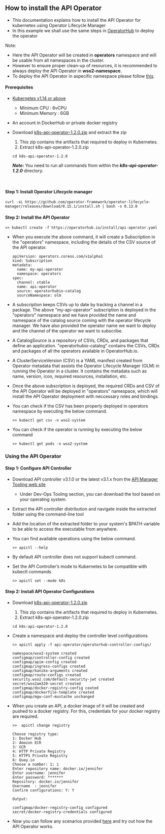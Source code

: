 ## How to install the API Operator 

- This documentation explains how to install the API Operator for kubernetes using Operator Lifecycle Manager
- In this example we shall use the same steps in [OperatorHub](https://operatorhub.io/operator/api-operator) to deploy the operator

Note:
- Here the API Operator will be created in **operators** namespace and will be usable from all namespaces in the cluster.
- However to ensure proper clean-up of resources, it is recommended to always deploy the API Operator in **wso2-namespace**.
- To deploy the API Operator in aspecific namespace please follow [this](../namespace-install/README.md).

#### Prerequisites

- [Kubernetes v1.14 or above](https://Kubernetes.io/docs/setup/) <br>

    - Minimum CPU : 6vCPU
    - Minimum Memory : 6GB

- An account in DockerHub or private docker registry

- Download [k8s-api-operator-1.2.0.zip](https://github.com/wso2/k8s-api-operator/releases/download/v1.2.0/k8s-api-operator-1.2.0.zip) and extract the zip

    1. This zip contains the artifacts that required to deploy in Kubernetes.
    2. Extract k8s-api-operator-1.2.0.zip
    
    ```
    cd k8s-api-operator-1.2.0
    ```
 
    **_Note:_** You need to run all commands from within the ***k8s-api-operator-1.2.0*** directory.

<br />

#### Step 1: Install Operator Lifecycle manager

```shell script
curl -sL https://github.com/operator-framework/operator-lifecycle-manager/releases/download/0.15.1/install.sh | bash -s 0.13.0
```
#### Step 2: Install the API Operator

```shell script
>> kubectl create -f https://operatorhub.io/install/api-operator.yaml
```

- When you execute the above command, it will create a Subscription in the "operators" namespace, including the details of the CSV source of the API operator.
  
    ```
    apiVersion: operators.coreos.com/v1alpha1
    kind: Subscription
    metadata:
      name: my-api-operator
      namespace: operators
    spec:
      channel: stable
      name: api-operator
      source: operatorhubio-catalog
      sourceNamespace: olm
    ```
- A subscription keeps CSVs up to date by tracking a channel in a package. The above "my-api-operator" subscription is deployed in the "operators" namespace and we have provided the name and namespace of the catalog source coming with the operator lifecycle manager. We have also provided the operator name we want to deploy and the channel of the operator we want to subscribe.

- A CatalogSource is a repository of CSVs, CRDs, and packages that define an application. "operatorhubio-catalog" contains the CSVs, CRDs and packages of all the operators available in OperatorHub.io.

- A ClusterServiceVersion (CSV) is a YAML manifest created from Operator metadata that assists the Operator Lifecycle Manager (OLM) in running the Operator in a cluster. It contains the metadata such as name, version, icon, required resources, installation, etc.

- Once the above subscription is deployed, the required CRDs and CSV of the API Operator will be deployed in "operators" namespace, which will install the API Operator deployment with neccessary roles and bindings.

- You can check if the CSV has been properly deployed in operators namespace by executing the below command.
    ```shell script
    >> kubectl get csv -n wso2-system
    ```
- You can check if the operator is running by executing the below command
    ```shell script
    >> kubectl get pods -n wso2-system
    ```

### Using the API Operator

#### Step 1: Configure API Controller

- Download API controller v3.1.0 or the latest v3.1.x from the [API Manager Tooling web site](https://wso2.com/api-management/tooling/)
    
    - Under Dev-Ops Tooling section, you can download the tool based on your operating system.

- Extract the API controller distribution and navigate inside the extracted folder using the command-line tool

- Add the location of the extracted folder to your system's $PATH variable to be able to access the executable from anywhere.

- You can find available operations using the below command.
    
    ```shell script
    >> apictl --help
    ```
  
- By default API controller does not support kubectl command.

- Set the API Controller’s mode to Kubernetes to be compatible with kubectl commands
    ```shell script
    >> apictl set --mode k8s 
    ```

#### Step 2: Install API Operator Configurations

* Download [k8s-api-operator-1.2.0.zip](https://github.com/wso2/k8s-api-operator/releases/download/v1.2.0/api-k8s-crds-1.2.0.zip)
  1. This zip contains the artifacts that required to deploy in Kubernetes.
  2. Extract k8s-api-operator-1.2.0.zip
  
    ```shell script
    cd k8s-api-operator-1.2.0
    ```     
* Create a namespace and deploy the controller level configurations 

    ```shell script
    >> apictl apply -f api-operator/operatorhub-controller-configs/
    
    namespace/wso2-system created
    configmap/controller-config created
    configmap/apim-config created
    configmap/ingress-configs created
    configmap/kaniko-arguments created
    configmap/route-configs created
    security.wso2.com/default-security-jwt created
    secret/wso2am320-secret created
    configmap/docker-registry-config ceated
    configmap/dockerfile-template created
    configmap/mgw-conf-mustache unchanged
    ```
  
*  When you create an API, a docker image of it will be created and pushed to a docker registry. For this, credentials for your docker registry are required.
  
    ```shell script
    >>  apictl change registry
        
    Choose registry type:
    1: Docker Hub
    2: Amazon ECR
    3: GCR
    4: HTTP Private Registry
    5: HTTPS Private Registry
    6: Quay.io
    Choose a number: 1: 1
    Enter repository name: docker.io/jennifer
    Enter username: jennifer
    Enter password: *******
    Repository: docker.io/jennifer
    Username  : jennifer
    Confirm configurations: Y: Y
    
    Output:
    
    configmap/docker-registry-config configured
    secret/docker-registry-credentials configured
    ```
   
* Now you can follow any scenarios provided [here](../../scenarios/README.md) and try out how the API Operator works.